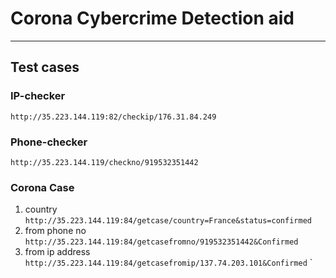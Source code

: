 # Corona Cybercrime Detection aid
------

## Test cases

### IP-checker

`http://35.223.144.119:82/checkip/176.31.84.249`

### Phone-checker

`http://35.223.144.119/checkno/919532351442`

### Corona Case

1. country
    `http://35.223.144.119:84/getcase/country=France&status=confirmed`
2. from phone no
    `http://35.223.144.119:84/getcasefromno/919532351442&Confirmed`
3. from ip address
     `http://35.223.144.119:84/getcasefromip/137.74.203.101&Confirmed`
     `
